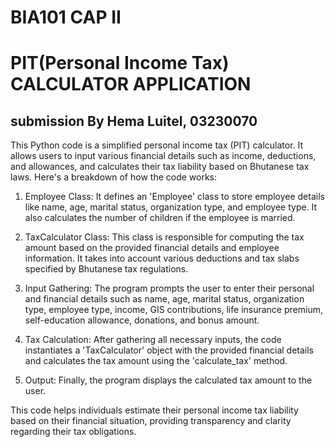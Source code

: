 # BIA101 CAP II
# PIT(Personal Income Tax) CALCULATOR APPLICATION

## submission By Hema Luitel, 03230070

This Python code is a simplified personal income tax (PIT) calculator. It allows users to input various financial details such as income, deductions, and allowances, and calculates their tax liability based on Bhutanese tax laws. Here's a breakdown of how the code works:

1.  Employee Class: It defines an 'Employee' class to store employee details like name, age, marital status, organization type, and employee type. It also calculates the number of children if the employee is married.

2. TaxCalculator Class: This class is responsible for computing the tax amount based on the provided financial details and employee information. It takes into account various deductions and tax slabs specified by Bhutanese tax regulations.

3. Input Gathering: The program prompts the user to enter their personal and financial details such as name, age, marital status, organization type, employee type, income, GIS contributions, life insurance premium, self-education allowance, donations, and bonus amount.

4. Tax Calculation: After gathering all necessary inputs, the code instantiates a 'TaxCalculator' object with the provided financial details and calculates the tax amount using the 'calculate_tax' method.

5. Output: Finally, the program displays the calculated tax amount to the user.

This code helps individuals estimate their personal income tax liability based on their financial situation, providing transparency and clarity regarding their tax obligations.